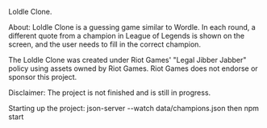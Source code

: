 Loldle Clone.

About: Loldle Clone is a guessing game similar to Wordle. In each round, a different quote from a champion in League of Legends is shown on the screen, and the user needs to fill in the correct champion.

The Loldle Clone was created under Riot Games' "Legal Jibber Jabber" policy using assets owned by Riot Games. Riot Games does not endorse or sponsor this project.

Disclaimer: The project is not finished and is still in progress.

Starting up the project:
json-server --watch data/champions.json
then
npm start
